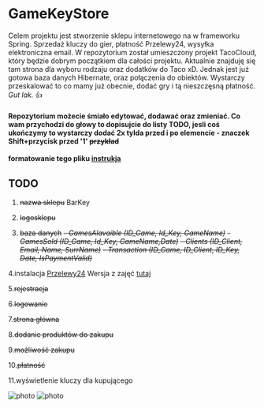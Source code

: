 # GameKeyStore
Celem projektu jest stworzenie sklepu internetowego na w frameworku Spring. Sprzedaż kluczy do gier, płatność Przelewy24, wysyłka elektroniczna email. W repozytorium został umieszczony projekt TacoCloud, który będzie dobrym początkiem dla całości projektu. Aktualnie znajduję się tam strona dla wyboru rodzaju oraz dodatków do Taco xD. Jednak jest już gotowa baza danych Hibernate, oraz połączenia do obiektów. Wystarczy przeskalować to co mamy już obecnie, dodać gry i tą nieszczęsną płatność. *Gut lak.* :+1:

#### Repozytorium możecie śmiało edytować, dodawać oraz zmieniać. Co wam przychodzi do głowy to dopisujcie do listy TODO, jesli coś ukończymy to wystarczy dodać 2x tylda przed i po elemencie - znaczek Shift+przycisk przed '1' ~~przykład~~
**formatowanie tego pliku [instrukja](https://help.github.com/en/github/writing-on-github/basic-writing-and-formatting-syntax)**

## TODO
1. ~~nazwa sklepu~~ BarKey

2. ~~logosklepu~~ 

3. ~~baza  danych~~
   ~~- *GamesAlavaible (ID_Game, Id_Key, GameName)*~~
   ~~- *GamesSold (ID_Game, Id_Key, GameName,Date)*~~
   ~~- *Clients (ID_Client, Email, Name, SurrName)*~~
   ~~- *Transaction (ID_Game, ID_Client, ID_Key, Date, IsPaymentValid)*~~
   
4.instalacja [Przelewy24](https://www.przelewy24.pl/dla-firm/instalacja)
Wersja z zajęć [tutaj](https://github.com/jkanclerz/car-rental-spring/tree/master/src/main/java/pl/jkan/przelewy24
)

5.~~rejestracja~~

6.~~logowanie~~

7.~~strona główna~~ 

8.~~dodanie produktów do zakupu~~ 

9.~~możliwość zakupu~~

10.~~płatność~~

11.wyświetlenie kluczy dla kupującego 


![photo](https://github.com/Nissmel/GameKeyStore/blob/master/src/main/resources/static/images/screenshots/Homepage.png)
![photo](https://github.com/Nissmel/GameKeyStore/blob/master/src/main/resources/static/images/screenshots/Products.png)


